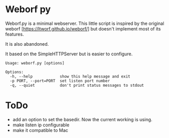 Weborf py
=========

Weborf.py is a minimal webserver. This little script is inspired by the original
weborf [https://ltworf.github.io/weborf/] but doesn't implement most of its
features.

It is also abandoned.

It based on the SimpleHTTPServer but is easier to configure.

    Usage: weborf.py [options]

    Options:
      -h, --help            show this help message and exit
      -p PORT, --port=PORT  set listen port number
      -q, --quiet           don't print status messages to stdout

ToDo
====

* add an option to set the basedir. Now the current working is using.
* make listen ip configurable
* make it compatible to Mac
